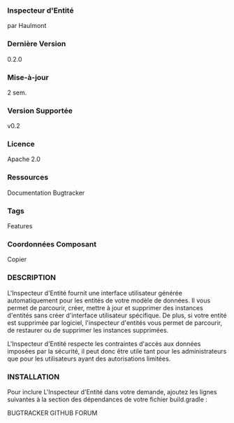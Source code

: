 ### Inspecteur d'Entité
par Haulmont

### Dernière Version
0.2.0

### Mise-à-jour
2 sem.

### Version Supportée
v0.2

### Licence
Apache 2.0

### Ressources
Documentation
Bugtracker

### Tags
Features

### Coordonnées Composant

Copier

### DESCRIPTION
L'Inspecteur d'Entité fournit une interface utilisateur générée automatiquement pour les entités de votre modèle de données. Il vous permet de parcourir, créer, mettre à jour et supprimer des instances d'entités sans créer d'interface utilisateur spécifique. De plus, si votre entité est supprimée par logiciel, l'inspecteur d'entités vous permet de parcourir, de restaurer ou de supprimer les instances supprimées.

L'Inspecteur d'Entité respecte les contraintes d'accès aux données imposées par la sécurité, il peut donc être utile tant pour les administrateurs que pour les utilisateurs ayant des autorisations limitées.

### INSTALLATION
Pour inclure L'Inspecteur d'Entité dans votre demande, ajoutez les lignes suivantes à la section des dépendances de votre fichier build.gradle :

BUGTRACKER
GITHUB
FORUM 